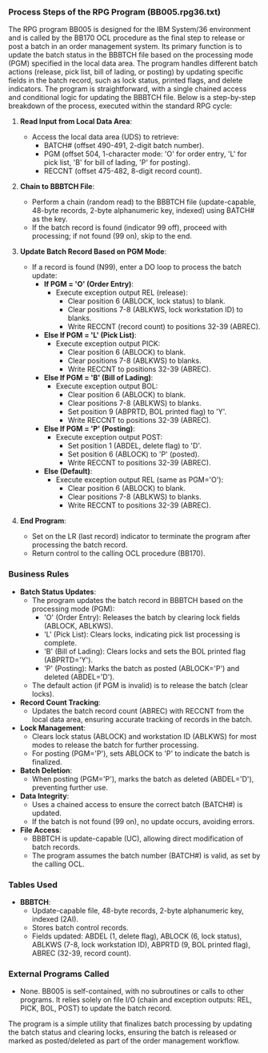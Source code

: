 ### Process Steps of the RPG Program (BB005.rpg36.txt)

The RPG program BB005 is designed for the IBM System/36 environment and is called by the BB170 OCL procedure as the final step to release or post a batch in an order management system. Its primary function is to update the batch status in the BBBTCH file based on the processing mode (PGM) specified in the local data area. The program handles different batch actions (release, pick list, bill of lading, or posting) by updating specific fields in the batch record, such as lock status, printed flags, and delete indicators. The program is straightforward, with a single chained access and conditional logic for updating the BBBTCH file. Below is a step-by-step breakdown of the process, executed within the standard RPG cycle:

1. **Read Input from Local Data Area**:
   - Access the local data area (UDS) to retrieve:
     - BATCH# (offset 490-491, 2-digit batch number).
     - PGM (offset 504, 1-character mode: 'O' for order entry, 'L' for pick list, 'B' for bill of lading, 'P' for posting).
     - RECCNT (offset 475-482, 8-digit record count).

2. **Chain to BBBTCH File**:
   - Perform a chain (random read) to the BBBTCH file (update-capable, 48-byte records, 2-byte alphanumeric key, indexed) using BATCH# as the key.
   - If the batch record is found (indicator 99 off), proceed with processing; if not found (99 on), skip to the end.

3. **Update Batch Record Based on PGM Mode**:
   - If a record is found (N99), enter a DO loop to process the batch update:
     - **If PGM = 'O' (Order Entry)**:
       - Execute exception output REL (release):
         - Clear position 6 (ABLOCK, lock status) to blank.
         - Clear positions 7-8 (ABLKWS, lock workstation ID) to blanks.
         - Write RECCNT (record count) to positions 32-39 (ABREC).
     - **Else If PGM = 'L' (Pick List)**:
       - Execute exception output PICK:
         - Clear position 6 (ABLOCK) to blank.
         - Clear positions 7-8 (ABLKWS) to blanks.
         - Write RECCNT to positions 32-39 (ABREC).
     - **Else If PGM = 'B' (Bill of Lading)**:
       - Execute exception output BOL:
         - Clear position 6 (ABLOCK) to blank.
         - Clear positions 7-8 (ABLKWS) to blanks.
         - Set position 9 (ABPRTD, BOL printed flag) to 'Y'.
         - Write RECCNT to positions 32-39 (ABREC).
     - **Else If PGM = 'P' (Posting)**:
       - Execute exception output POST:
         - Set position 1 (ABDEL, delete flag) to 'D'.
         - Set position 6 (ABLOCK) to 'P' (posted).
         - Write RECCNT to positions 32-39 (ABREC).
     - **Else (Default)**:
       - Execute exception output REL (same as PGM='O'):
         - Clear position 6 (ABLOCK) to blank.
         - Clear positions 7-8 (ABLKWS) to blanks.
         - Write RECCNT to positions 32-39 (ABREC).

4. **End Program**:
   - Set on the LR (last record) indicator to terminate the program after processing the batch record.
   - Return control to the calling OCL procedure (BB170).

### Business Rules

- **Batch Status Updates**:
  - The program updates the batch record in BBBTCH based on the processing mode (PGM):
    - 'O' (Order Entry): Releases the batch by clearing lock fields (ABLOCK, ABLKWS).
    - 'L' (Pick List): Clears locks, indicating pick list processing is complete.
    - 'B' (Bill of Lading): Clears locks and sets the BOL printed flag (ABPRTD='Y').
    - 'P' (Posting): Marks the batch as posted (ABLOCK='P') and deleted (ABDEL='D').
  - The default action (if PGM is invalid) is to release the batch (clear locks).
- **Record Count Tracking**:
  - Updates the batch record count (ABREC) with RECCNT from the local data area, ensuring accurate tracking of records in the batch.
- **Lock Management**:
  - Clears lock status (ABLOCK) and workstation ID (ABLKWS) for most modes to release the batch for further processing.
  - For posting (PGM='P'), sets ABLOCK to 'P' to indicate the batch is finalized.
- **Batch Deletion**:
  - When posting (PGM='P'), marks the batch as deleted (ABDEL='D'), preventing further use.
- **Data Integrity**:
  - Uses a chained access to ensure the correct batch (BATCH#) is updated.
  - If the batch is not found (99 on), no update occurs, avoiding errors.
- **File Access**:
  - BBBTCH is update-capable (UC), allowing direct modification of batch records.
  - The program assumes the batch number (BATCH#) is valid, as set by the calling OCL.

### Tables Used

- **BBBTCH**:
  - Update-capable file, 48-byte records, 2-byte alphanumeric key, indexed (2AI).
  - Stores batch control records.
  - Fields updated: ABDEL (1, delete flag), ABLOCK (6, lock status), ABLKWS (7-8, lock workstation ID), ABPRTD (9, BOL printed flag), ABREC (32-39, record count).

### External Programs Called

- None. BB005 is self-contained, with no subroutines or calls to other programs. It relies solely on file I/O (chain and exception outputs: REL, PICK, BOL, POST) to update the batch record.

The program is a simple utility that finalizes batch processing by updating the batch status and clearing locks, ensuring the batch is released or marked as posted/deleted as part of the order management workflow.